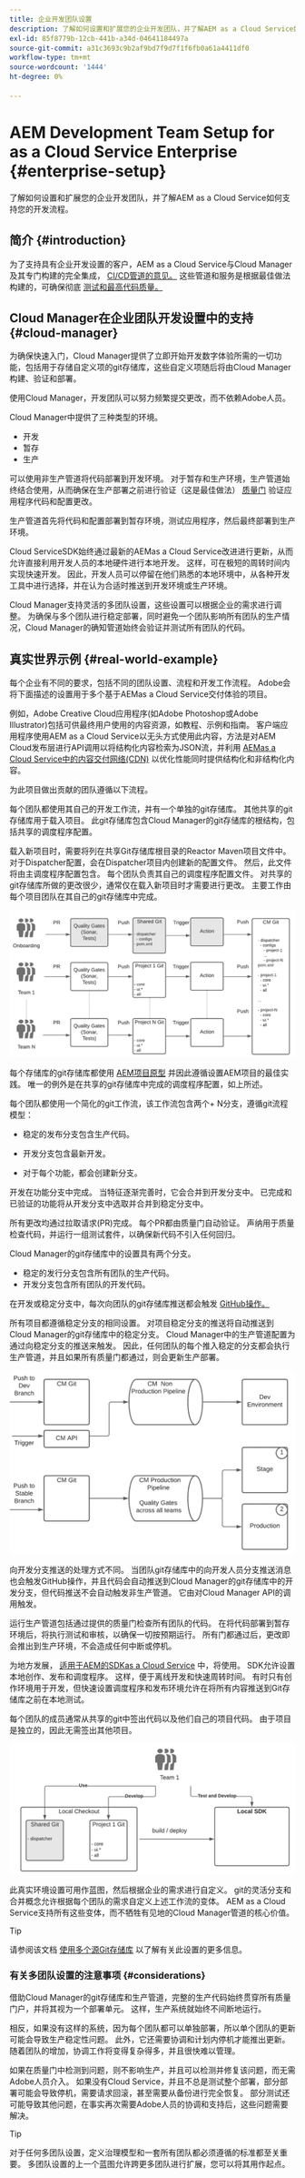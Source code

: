 ```yaml
---
title: 企业开发团队设置
description: 了解如何设置和扩展您的企业开发团队，并了解AEM as a Cloud Service如何支持您的开发流程。
exl-id: 85f8779b-12cb-441b-a34d-04641184497a
source-git-commit: a31c3693c9b2af9bd7f9d7f1f6fb0a61a4411df0
workflow-type: tm+mt
source-wordcount: '1444'
ht-degree: 0%

---
```


# AEM Development Team Setup for as a Cloud Service Enterprise {#enterprise-setup}

了解如何设置和扩展您的企业开发团队，并了解AEM as a Cloud Service如何支持您的开发流程。

## 简介 {#introduction}

为了支持具有企业开发设置的客户，AEM  as a Cloud Service与Cloud Manager及其专门构建的完全集成， [CI/CD管道的意见。](/help/implementing/cloud-manager/configuring-pipelines/introduction-ci-cd-pipelines.md) 这些管道和服务是根据最佳做法构建的，可确保彻底 [测试和最高代码质量。](/help/implementing/cloud-manager/code-quality-testing.md)

## Cloud Manager在企业团队开发设置中的支持 {#cloud-manager}

为确保快速入门，Cloud Manager提供了立即开始开发数字体验所需的一切功能，包括用于存储自定义项的git存储库，这些自定义项随后将由Cloud Manager构建、验证和部署。

使用Cloud Manager，开发团队可以努力频繁提交更改，而不依赖Adobe人员。

Cloud Manager中提供了三种类型的环境。

* 开发
* 暂存
* 生产

可以使用非生产管道将代码部署到开发环境。 对于暂存和生产环境，生产管道始终结合使用，从而确保在生产部署之前进行验证（这是最佳做法） [质量门](/help/implementing/cloud-manager/custom-code-quality-rules.md) 验证应用程序代码和配置更改。

生产管道首先将代码和配置部署到暂存环境，测试应用程序，然后最终部署到生产环境。

Cloud ServiceSDK始终通过最新的AEMas a Cloud Service改进进行更新，从而允许直接利用开发人员的本地硬件进行本地开发。 这样，可在极短的周转时间内实现快速开发。 因此，开发人员可以停留在他们熟悉的本地环境中，从各种开发工具中进行选择，并在认为合适时推送到开发环境或生产环境。

Cloud Manager支持灵活的多团队设置，这些设置可以根据企业的需求进行调整。 为确保与多个团队进行稳定部署，同时避免一个团队影响所有团队的生产情况，Cloud Manager的确知管道始终会验证并测试所有团队的代码。

## 真实世界示例 {#real-world-example}

每个企业有不同的要求，包括不同的团队设置、流程和开发工作流程。 Adobe会将下面描述的设置用于多个基于AEMas a Cloud Service交付体验的项目。

例如，Adobe Creative Cloud应用程序(如Adobe Photoshop或Adobe Illustrator)包括可供最终用户使用的内容资源，如教程、示例和指南。 客户端应用程序使用AEM as a Cloud Service以无头方式使用此内容，方法是对AEM Cloud发布层进行API调用以将结构化内容检索为JSON流，并利用 [AEMas a Cloud Service中的内容交付网络(CDN)](/help/implementing/dispatcher/cdn.md#content-delivery) 以优化性能同时提供结构化和非结构化内容。

为此项目做出贡献的团队遵循以下流程。

每个团队都使用其自己的开发工作流，并有一个单独的git存储库。 其他共享的git存储库用于载入项目。 此git存储库包含Cloud Manager的git存储库的根结构，包括共享的调度程序配置。

载入新项目时，需要将列在共享Git存储库根目录的Reactor Maven项目文件中。 对于Dispatcher配置，会在Dispatcher项目内创建新的配置文件。 然后，此文件将由主调度程序配置包含。 每个团队负责其自己的调度程序配置文件。 对共享的git存储库所做的更改很少，通常仅在载入新项目时才需要进行更改。 主要工作由每个项目团队在其自己的git存储库中完成。

![工作流图](/help/implementing/cloud-manager/assets/team-setup1.png)

每个存储库的git存储库都使用 [AEM项目原型](https://experienceleague.adobe.com/docs/experience-manager-core-components/using/developing/archetype/overview.html) 并因此遵循设置AEM项目的最佳实践。 唯一的例外是在共享的git存储库中完成的调度程序配置，如上所述。

每个团队都使用一个简化的git工作流，该工作流包含两个+ N分支，遵循git流程模型：

* 稳定的发布分支包含生产代码。

* 开发分支包含最新开发。

* 对于每个功能，都会创建新分支。

开发在功能分支中完成。 当特征逐渐完善时，它会合并到开发分支中。 已完成和已验证的功能将从开发分支中选取并合并到稳定分支中。

所有更改均通过拉取请求(PR)完成。 每个PR都由质量门自动验证。 声纳用于质量检查代码，并运行一组测试套件，以确保新代码不引入任何回归。

Cloud Manager的git存储库中的设置具有两个分支。

* 稳定的发行分支包含所有团队的生产代码。
* 开发分支包含所有团队的开发代码。

在开发或稳定分支中，每次向团队的git存储库推送都会触发 [GitHub操作。](/help/implementing/cloud-manager/managing-code/working-with-multiple-source-git-repositories.md#managing-code)

所有项目都遵循稳定分支的相同设置。 对项目稳定分支的推送将自动推送到Cloud Manager的git存储库中的稳定分支。 Cloud Manager中的生产管道配置为通过向稳定分支的推送来触发。 因此，任何团队的每个推入稳定的分支都会执行生产管道，并且如果所有质量门都通过，则会更新生产部署。

![推送图](/help/implementing/cloud-manager/assets/team-setup2.png)

向开发分支推送的处理方式不同。 当团队git存储库中的向开发人员分支推送消息也会触发GitHub操作，并且代码会自动推送到Cloud Manager的git存储库中的开发分支，但代码推送不会自动触发非生产管道。 它由对Cloud Manager API的调用触发。

运行生产管道包括通过提供的质量门检查所有团队的代码。 在将代码部署到暂存环境后，将执行测试和审核，以确保一切按预期运行。 所有门都通过后，更改即会推出到生产环境，不会造成任何中断或停机。

为地方发展， [适用于AEM的SDKas a Cloud Service](/help/implementing/developing/introduction/aem-as-a-cloud-service-sdk.md#developing) 中，将使用。 SDK允许设置本地创作、发布和调度程序。 这样，便于离线开发和快速周转时间。 有时只有创作环境用于开发，但快速设置调度程序和发布环境允许在将所有内容推送到Git存储库之前在本地测试。

每个团队的成员通常从共享的git中签出代码以及他们自己的项目代码。 由于项目是独立的，因此无需签出其他项目。

![本地结帐和SDK](/help/implementing/cloud-manager/assets/team-setup3.png)

此真实环境设置可用作蓝图，然后根据企业的需求进行自定义。 git的灵活分支和合并概念允许根据每个团队的需求自定义上述工作流的变体。 AEM as a Cloud Service支持所有这些变体，而不牺牲有见地的Cloud Manager管道的核心价值。

>[!TIP]
>
>请参阅该文档 [使用多个源Git存储库](https://experienceleague.adobe.com/docs/experience-manager-cloud-manager/using/managing-code/working-with-multiple-source-git-repos.html#managing-code) 以了解有关此设置的更多信息。

### 有关多团队设置的注意事项 {#considerations}

借助Cloud Manager的git存储库和生产管道，完整的生产代码始终贯穿所有质量门户，并将其视为一个部署单元。 这样，生产系统就始终不间断地运行。

相反，如果没有这样的系统，因为每个团队都可以单独部署，所以单个团队的更新可能会导致生产稳定性问题。 此外，它还需要协调和计划内停机才能推出更新。 随着团队的增加，协调工作将变得复杂得多，并且很快难以管理。

如果在质量门中检测到问题，则不影响生产，并且可以检测并修复该问题，而无需Adobe人员介入。 如果没有Cloud Service，并且不总是测试整个部署，部分部署可能会导致停机，需要请求回滚，甚至需要从备份进行完全恢复。 部分测试还可能导致其他问题，在事实再次需要Adobe人员的协调和支持后，这些问题需要解决。

>[!TIP]
>
>对于任何多团队设置，定义治理模型和一套所有团队都必须遵循的标准都至关重要。 多团队设置的上一个蓝图允许跨更多团队进行扩展，您可以将其用作起点。
